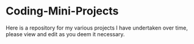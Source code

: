 # Coding-Mini-Projects
Here is a repository for my various projects I have undertaken over time, please view and edit as you deem it necessary.
